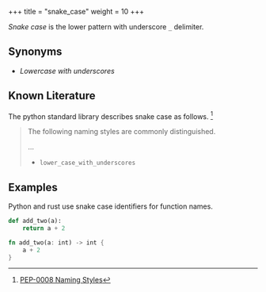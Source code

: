 +++
title = "snake_case"
weight = 10
+++

_Snake case_ is the lower pattern with underscore `_` delimiter.

## Synonyms

- _Lowercase with underscores_

## Known Literature

The python standard library describes snake case as follows. [^1]

> The following naming styles are commonly distinguished.
>
> ...
>
> * `lower_case_with_underscores`

[^1]: [PEP-0008 Naming Styles](https://peps.python.org/pep-0008/#descriptive-naming-styles)

## Examples

Python and rust use snake case identifiers for function names.

```python
def add_two(a):
    return a + 2
```

```rust
fn add_two(a: int) -> int {
    a + 2
}
```
